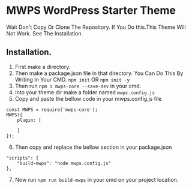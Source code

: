 # MWPS WordPress Starter Theme
Wait Don't Copy Or Clone The Repository. If You Do this.This Theme Will Not Work. See The Installation.

## Installation.

1. First make a directory.
2. Then make a package.json file in that directory.
You Can Do This By Writing In Your CMD.
`npm init` OR `npm init -y`
3. Then run `npm i mwps-core --save-dev` in your cmd.
4. Into your theme dir make a folder named `mwps.config.js`
5. Copy and paste the bellow code in your mwps.config.js file
```
const MWPS = require('mwps-core');
MWPS({
    plugin: [
        
    ]
});
```
6. Then copy and replace the bellow section in your package.json
```
"scripts": {
    "build-mwps": "node mwps.config.js"
},
```
7. Now run `npm run build-mwps` in your cmd on your project location.
